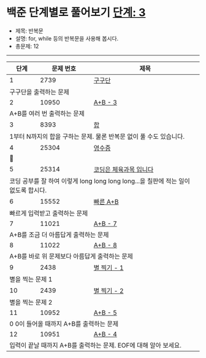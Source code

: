 # 백준 단계별로 풀어보기 [단계: 3](https://www.acmicpc.net/step/3)

- 제목: 반복문
- 설명: for, while 등의 반복문을 사용해 봅시다.
- 총문제: 12
---
<P>
  <table>
    <thead><tr><th>단계</th><th>문제 번호</th><th>제목</th></tr></thead>
    <tbody>
      <tr><td>1</td><td>2739</td><td><a href="https://www.acmicpc.net/problem/2739">구구단</a></td></tr>
      <tr><td colspan="3">구구단을 출력하는 문제</td></tr>
      <tr><td>2</td><td>10950</td><td><a href="https://www.acmicpc.net/problem/10950">A+B - 3</a></td></tr>
      <tr><td colspan="3">A+B를 여러 번 출력하는 문제</td></tr>
      <tr><td>3</td><td>8393</td><td><a href="https://www.acmicpc.net/problem/8393">합</a></td></tr>
      <tr><td colspan="3">1부터 N까지의 합을 구하는 문제. 물론 반복문 없이 풀 수도 있습니다.</td></tr>
      <tr><td>4</td><td>25304</td><td><a href="https://www.acmicpc.net/problem/25304">영수증</a></td></tr>
      <tr><td colspan="3">💸</td></tr>
      <tr><td>5</td><td>	25314</td><td><a href="https://www.acmicpc.net/problem/	25314">코딩은 체육과목 입니다</a></td></tr>
      <tr><td colspan="3">코딩 공부를 잘 하여 이렇게 long long long long...을 칠판에 적는 일이 없도록 합시다.</td></tr>
      <tr><td>6</td><td>15552</td><td><a href="https://www.acmicpc.net/problem/15552">빠른 A+B</a></td></tr>
      <tr><td colspan="3">빠르게 입력받고 출력하는 문제</td></tr>
      <tr><td>7</td><td>11021</td><td><a href="https://www.acmicpc.net/problem/11021">A+B - 7</a></td></tr>
      <tr><td colspan="3">A+B를 조금 더 아름답게 출력하는 문제</td></tr>
      <tr><td>8</td><td>11022</td><td><a href="https://www.acmicpc.net/problem/11022">A+B - 8</a></td></tr>
      <tr><td colspan="3">A+B를 바로 위 문제보다 아름답게 출력하는 문제</td></tr>
      <tr><td>9</td><td>2438</td><td><a href="https://www.acmicpc.net/problem/2438">별 찍기 - 1</a></td></tr>
      <tr><td colspan="3">별을 찍는 문제 1</td></tr>
      <tr><td>10</td><td>2439</td><td><a href="https://www.acmicpc.net/problem/2439">별 찍기 - 2</a></td></tr>
      <tr><td colspan="3">별을 찍는 문제 2</td></tr>
      <tr><td>11</td><td>10952</td><td><a href="https://www.acmicpc.net/problem/10952">A+B - 5</a></td></tr>
      <tr><td colspan="3">0 0이 들어올 때까지 A+B를 출력하는 문제</td></tr>
      <tr><td>12</td><td>10951</td><td><a href="https://www.acmicpc.net/problem/10951">A+B - 4</a></td></tr>
      <tr><td colspan="3">입력이 끝날 때까지 A+B를 출력하는 문제. EOF에 대해 알아 보세요.</td></tr>
    </tbody>
  </table>
</P>
